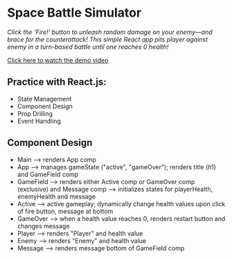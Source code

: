 # Space Battle Simulator

_Click the 'Fire!' button to unleash random damage on your enemy—and brace for the counterattack! This simple React app pits player against enemy in a turn-based battle until one reaches 0 health!_

[Click here to watch the demo video](https://drive.google.com/file/d/1mgnTI7akA_MmlFHomhu1XwJfTCJxdrc2/view?usp=drive_link)

## Practice with React.js:

- State Management
- Component Design
- Prop Drilling
- Event Handling

## Component Design

- Main --> renders App comp
- App --> manages gameState ("active", "gameOver"); renders title (h1) and GameField comp
- GameField --> renders either Active comp or GameOver comp (exclusive) and Message comp --> initializes states for playerHealth, enemyHealth and message
- Active --> active gameplay; dynamically change health values upon click of fire button, message at bottom
- GameOver --> when a health value reaches 0, renders restart button and changes message
- Player --> renders "Player" and health value
- Enemy --> renders "Enemy" and health value
- Message --> renders message bottom of GameField comp
